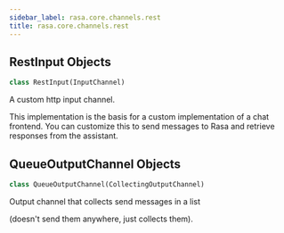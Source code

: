 ```yaml
---
sidebar_label: rasa.core.channels.rest
title: rasa.core.channels.rest
---
```

## RestInput Objects

```python
class RestInput(InputChannel)
```

A custom http input channel.

This implementation is the basis for a custom implementation of a chat
frontend. You can customize this to send messages to Rasa and
retrieve responses from the assistant.

## QueueOutputChannel Objects

```python
class QueueOutputChannel(CollectingOutputChannel)
```

Output channel that collects send messages in a list

(doesn&#x27;t send them anywhere, just collects them).

